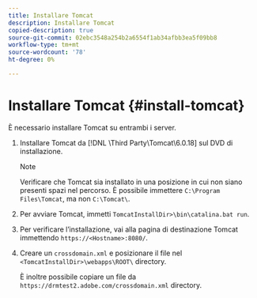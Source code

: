 ```yaml
---
title: Installare Tomcat
description: Installare Tomcat
copied-description: true
source-git-commit: 02ebc3548a254b2a6554f1ab34afbb3ea5f09bb8
workflow-type: tm+mt
source-wordcount: '78'
ht-degree: 0%

---
```


# Installare Tomcat {#install-tomcat}

È necessario installare Tomcat su entrambi i server.
1. Installare Tomcat da [!DNL \Third Party\Tomcat\6.0.18\] sul DVD di installazione.

   >[!NOTE]
   >
   >Verificare che Tomcat sia installato in una posizione in cui non siano presenti spazi nel percorso. È possibile immettere `C:\Program Files\Tomcat`, ma non `C:\Tomcat\`.

1. Per avviare Tomcat, immetti `TomcatInstallDir>\bin\catalina.bat run`.
1. Per verificare l’installazione, vai alla pagina di destinazione Tomcat immettendo `https://<Hostname>:8080/`.
1. Creare un `crossdomain.xml` e posizionare il file nel `<TomcatInstallDir>\webapps\ROOT\` directory.

   È inoltre possibile copiare un file da `https://drmtest2.adobe.com/crossdomain.xml` directory.
